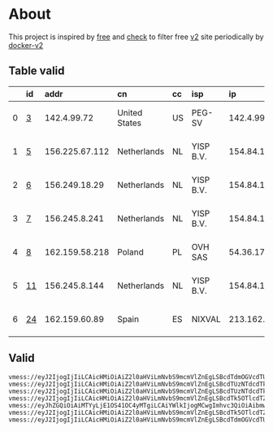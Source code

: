 
# About

This project is inspired by [free](https://github.com/freefq/free) and [check](https://github.com/yeahwu/check) to filter free [v2](https://github.com/v2fly/v2ray-core) site periodically by [docker-v2](https://hub.docker.com/r/v2ray/official)

    

## Table valid
|    | id                   | addr           | cn            | cc   | isp       | ip             | chatgpt          |
|---:|:---------------------|:---------------|:--------------|:-----|:----------|:---------------|:-----------------|
|  0 | [3](config/3.json)   | 142.4.99.72    | United States | US   | PEG-SV    | 142.4.99.65    | Yes (Region: US) |
|  1 | [5](config/5.json)   | 156.225.67.112 | Netherlands   | NL   | YISP B.V. | 154.84.1.140   | Yes (Region: NL) |
|  2 | [6](config/6.json)   | 156.249.18.29  | Netherlands   | NL   | YISP B.V. | 154.84.1.158   | Yes (Region: NL) |
|  3 | [7](config/7.json)   | 156.245.8.241  | Netherlands   | NL   | YISP B.V. | 154.84.1.44    | Yes (Region: NL) |
|  4 | [8](config/8.json)   | 162.159.58.218 | Poland        | PL   | OVH SAS   | 54.36.174.181  | Yes (Region: FR) |
|  5 | [11](config/11.json) | 156.245.8.144  | Netherlands   | NL   | YISP B.V. | 154.84.1.134   | Yes (Region: NL) |
|  6 | [24](config/24.json) | 162.159.60.89  | Spain         | ES   | NIXVAL    | 213.162.210.42 | Yes (Region: ES) |

## Valid
```
vmess://eyJ2IjogIjIiLCAicHMiOiAiZ2l0aHViLmNvbS9mcmVlZnEgLSBcdTdmOGVcdTU2ZmRcdTUyYTBcdTUyMjlcdTc5OGZcdTVjM2NcdTRlOWFcdTVkZGVcdTU3MjNcdTRmNTVcdTU4NWVQRUcgVEVDSCAzIiwgImFkZCI6ICIxNDIuNC45OS43MiIsICJwb3J0IjogNDQzLCAiaWQiOiAiYjY1ZGE0YWYtYTEyYS00YTU5LTkzMTYtNDU0OWUxMmJhNjJjIiwgImFpZCI6IDY0LCAic2N5IjogImF1dG8iLCAibmV0IjogIndzIiwgImhvc3QiOiAid3d3LjczMzMyNDYzLnh5eiIsICJwYXRoIjogIi9wYXRoLzE0MDMxOTAwMDIxNiIsICJ0bHMiOiAidGxzIn0=
vmess://eyJ2IjogIjIiLCAicHMiOiAiZ2l0aHViLmNvbS9mcmVlZnEgLSBcdTUzNTdcdTk3NWUgIDUiLCAiYWRkIjogIjE1Ni4yMjUuNjcuMTEyIiwgInBvcnQiOiA0NDMsICJpZCI6ICJiOGRmM2VmMS04ODdmLTRlZTQtODU1Zi00ZjgwNDE2YzI0NjQiLCAiYWlkIjogNjQsICJzY3kiOiAiYXV0byIsICJuZXQiOiAid3MiLCAiaG9zdCI6ICJ3d3cuMTI0NjAxNTgueHl6IiwgInBhdGgiOiAiL3BhdGgvMDMzMjA2MTkzMTE4IiwgInRscyI6ICJ0bHMifQ==
vmess://eyJ2IjogIjIiLCAicHMiOiAiZ2l0aHViLmNvbS9mcmVlZnEgLSBcdTUzNTdcdTk3NWVcdThjNmFcdTc2N2JcdTc3MDFcdTdlYTZcdTdmZjBcdTUxODVcdTY1YWZcdTU4MjFDbG91ZGlubm92YXRpb25cdTY1NzBcdTYzNmVcdTRlMmRcdTVmYzMgNiIsICJhZGQiOiAiMTU2LjI0OS4xOC4yOSIsICJwb3J0IjogNDQzLCAiaWQiOiAiM2EzYzhhOWMtMzM0ZS00MzYwLWFkYjgtYTgwYTU3ZGRjYmJmIiwgImFpZCI6IDY0LCAic2N5IjogImF1dG8iLCAibmV0IjogIndzIiwgImhvc3QiOiAid3d3LjE2MDQ2NjI2Lnh5eiIsICJwYXRoIjogIi9wYXRoLzAzMzIwNjE5MzExOCIsICJ0bHMiOiAidGxzIn0=
vmess://eyJ2IjogIjIiLCAicHMiOiAiZ2l0aHViLmNvbS9mcmVlZnEgLSBcdTk5OTlcdTZlMmYgIDciLCAiYWRkIjogIjE1Ni4yNDUuOC4yNDEiLCAicG9ydCI6IDQ0MywgImlkIjogIjI5YTVkNDhlLTI0ZjEtNDhmZC1hNWUxLTlhNDZjYjMxMDMyZiIsICJhaWQiOiA2NCwgInNjeSI6ICJhdXRvIiwgIm5ldCI6ICJ3cyIsICJob3N0IjogInd3dy40MTc1ODExMi54eXoiLCAicGF0aCI6ICIvcGF0aC8xNjk0NjYzMTAzMTE0IiwgInRscyI6ICJ0bHMifQ==
vmess://eyJhZGQiOiAiMTYyLjE1OS41OC4yMTgiLCAiYWlkIjogMCwgImhvc3QiOiAibmwxMGdicHMuNjU3NzYxNy54eXoiLCAiaWQiOiAiY2QwYzU3MGYtNzU3Yy00OGQyLWExYjYtYzA5NDA0MzFjYzQ3IiwgIm5ldCI6ICJ3cyIsICJwYXRoIjogIi8iLCAicG9ydCI6IDgwLCAicHMiOiAiZ2l0aHViLmNvbS9mcmVlZnEgLSBcdTdmOGVcdTU2ZmRDbG91ZEZsYXJlXHU4MjgyXHU3MGI5IDgiLCAidGxzIjogIiIsICJ0eXBlIjogImF1dG8iLCAic2VjdXJpdHkiOiAiYXV0byIsICJza2lwLWNlcnQtdmVyaWZ5IjogdHJ1ZSwgInNuaSI6ICIifQ==
vmess://eyJ2IjogIjIiLCAicHMiOiAiZ2l0aHViLmNvbS9mcmVlZnEgLSBcdTk5OTlcdTZlMmYgIDExIiwgImFkZCI6ICIxNTYuMjQ1LjguMTQ0IiwgInBvcnQiOiA0NDMsICJpZCI6ICI2M2I0YjgyOS03ZjAxLTRlMjYtYjAzNy1mMDRiMWYwOTg3NjUiLCAiYWlkIjogNjQsICJzY3kiOiAiYXV0byIsICJuZXQiOiAid3MiLCAiaG9zdCI6ICJ3d3cuMzIxNTk4NzcueHl6IiwgInBhdGgiOiAiL3BhdGgvMTY5NDY2MzEwMzExNCIsICJ0bHMiOiAidGxzIn0=
vmess://eyJ2IjogIjIiLCAicHMiOiAiZ2l0aHViLmNvbS9mcmVlZnEgLSBcdTdmOGVcdTU2ZmRDbG91ZEZsYXJlXHU4MjgyXHU3MGI5IDI0IiwgImFkZCI6ICIxNjIuMTU5LjYwLjg5IiwgInBvcnQiOiAiODAiLCAiaWQiOiAiN2E2MGMxNWUtY2JjZC00ODZkLWFlZTYtMDdhNDk0ZjQwM2UzIiwgImFpZCI6ICIwIiwgInNjeSI6ICJhdXRvIiwgIm5ldCI6ICJ3cyIsICJ0eXBlIjogIm5vbmUiLCAiaG9zdCI6ICJ4YnkuZGFvemhhbmcubGluayIsICJwYXRoIjogIi8iLCAidGxzIjogIiIsICJzbmkiOiAiIn0=
```


